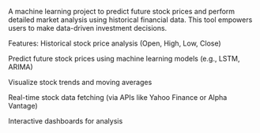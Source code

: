 A machine learning project to predict future stock prices and perform detailed market analysis using historical financial data. This tool empowers users to make data-driven investment decisions.

Features:
Historical stock price analysis (Open, High, Low, Close)

Predict future stock prices using machine learning models (e.g., LSTM, ARIMA)

Visualize stock trends and moving averages

Real-time stock data fetching (via APIs like Yahoo Finance or Alpha Vantage)

Interactive dashboards for analysis
